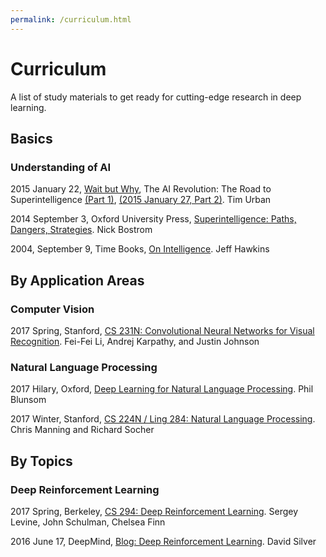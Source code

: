 ```yaml
---
permalink: /curriculum.html
---
```

# Curriculum

A list of study materials to get ready for cutting-edge research in deep learning.

## Basics

### Understanding of AI

2015 January 22, [Wait but Why](http://waitbutwhy.com/), The AI Revolution: The Road to Superintelligence [(Part 1)](http://waitbutwhy.com/2015/01/artificial-intelligence-revolution-1.html), [(2015 January 27, Part 2)](http://waitbutwhy.com/2015/01/artificial-intelligence-revolution-2.html). Tim Urban

2014 September 3, Oxford University Press, [Superintelligence: Paths, Dangers, Strategies](https://www.amazon.com/Superintelligence-Dangers-Strategies-Nick-Bostrom/dp/0199678111). Nick Bostrom

2004, September 9, Time Books, [On Intelligence](https://www.amazon.com/Intelligence-Jeff-Hawkins/dp/0805074562). Jeff Hawkins

## By Application Areas

### Computer Vision

2017 Spring, Stanford, [CS 231N: Convolutional Neural Networks for Visual Recognition](http://cs231n.stanford.edu/). Fei-Fei Li, Andrej Karpathy, and Justin Johnson

### Natural Language Processing

2017 Hilary, Oxford, [Deep Learning for Natural Language Processing](https://github.com/oxford-cs-deepnlp-2017/lectures). Phil Blunsom

2017 Winter, Stanford, [CS 224N / Ling 284: Natural Language Processing](http://web.stanford.edu/class/cs224n/). Chris Manning and Richard Socher

## By Topics

### Deep Reinforcement Learning

2017 Spring, Berkeley, [CS 294: Deep Reinforcement Learning](http://rll.berkeley.edu/deeprlcourse/). Sergey Levine, John Schulman, Chelsea Finn

2016 June 17, DeepMind, [Blog: Deep Reinforcement Learning](https://deepmind.com/blog/deep-reinforcement-learning/). David Silver
